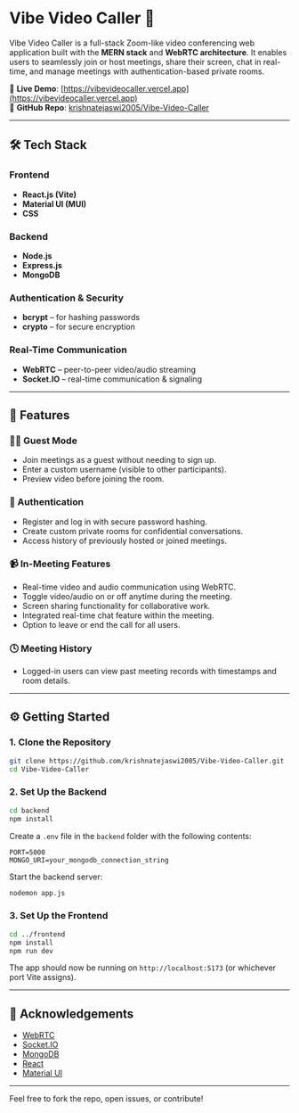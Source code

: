 # Vibe Video Caller 🎥

Vibe Video Caller is a full-stack Zoom-like video conferencing web application built with the **MERN stack** and **WebRTC architecture**. It enables users to seamlessly join or host meetings, share their screen, chat in real-time, and manage meetings with authentication-based private rooms.

🚀 **Live Demo**: [https://vibevideocaller.vercel.app](https://vibevideocaller.vercel.app)  
📂 **GitHub Repo**: [krishnatejaswi2005/Vibe-Video-Caller](https://github.com/krishnatejaswi2005/Vibe-Video-Caller)

---

## 🛠️ Tech Stack

### Frontend
- **React.js (Vite)**
- **Material UI (MUI)**
- **CSS**

### Backend
- **Node.js**
- **Express.js**
- **MongoDB**

### Authentication & Security
- **bcrypt** – for hashing passwords
- **crypto** – for secure encryption

### Real-Time Communication
- **WebRTC** – peer-to-peer video/audio streaming
- **Socket.IO** – real-time communication & signaling

---

## 📌 Features

### 🧑‍💻 Guest Mode
- Join meetings as a guest without needing to sign up.
- Enter a custom username (visible to other participants).
- Preview video before joining the room.

### 🔐 Authentication
- Register and log in with secure password hashing.
- Create custom private rooms for confidential conversations.
- Access history of previously hosted or joined meetings.

### 📹 In-Meeting Features
- Real-time video and audio communication using WebRTC.
- Toggle video/audio on or off anytime during the meeting.
- Screen sharing functionality for collaborative work.
- Integrated real-time chat feature within the meeting.
- Option to leave or end the call for all users.

### 🕓 Meeting History
- Logged-in users can view past meeting records with timestamps and room details.

---

## ⚙️ Getting Started

### 1. Clone the Repository

```bash
git clone https://github.com/krishnatejaswi2005/Vibe-Video-Caller.git
cd Vibe-Video-Caller
```

### 2. Set Up the Backend

```bash
cd backend
npm install
```

Create a `.env` file in the `backend` folder with the following contents:

```env
PORT=5000
MONGO_URI=your_mongodb_connection_string
```

Start the backend server:

```bash
nodemon app.js
```

### 3. Set Up the Frontend

```bash
cd ../frontend
npm install
npm run dev
```

The app should now be running on `http://localhost:5173` (or whichever port Vite assigns).

---


## 🙌 Acknowledgements

- [WebRTC](https://webrtc.org/)
- [Socket.IO](https://socket.io/)
- [MongoDB](https://www.mongodb.com/)
- [React](https://reactjs.org/)
- [Material UI](https://mui.com/)

---

Feel free to fork the repo, open issues, or contribute!
```
